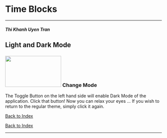 # **Time Blocks**

----

##### Thi Khanh Uyen Tran 


## Light and Dark Mode
### <img src="Images/Toggle-button.gif" height="100px" width="180px"/> **Change Mode**

The Toggle Button on the left hand side will enable Dark Mode of the application. 
Click that button! Now you can relax your eyes ...
If you wish to return to the regular theme, simply click it again.

[Back to Index](#index)


[Back to Index](#index)

----


